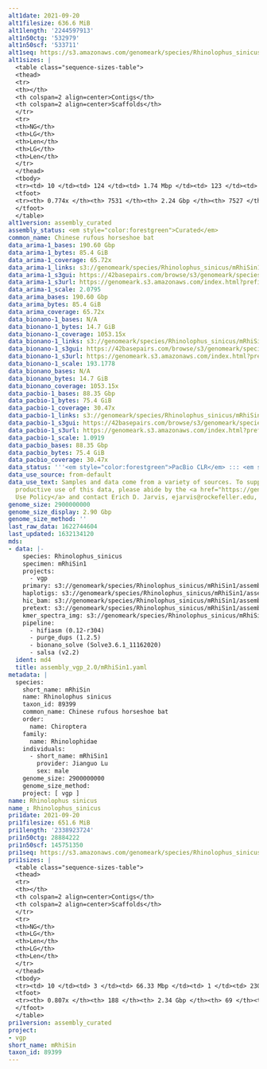 ```yaml
---
alt1date: 2021-09-20
alt1filesize: 636.6 MiB
alt1length: '2244597913'
alt1n50ctg: '532979'
alt1n50scf: '533711'
alt1seq: https://s3.amazonaws.com/genomeark/species/Rhinolophus_sinicus/mRhiSin1/assembly_curated/mRhiSin1.alt.cur.20210920.fasta.gz
alt1sizes: |
  <table class="sequence-sizes-table">
  <thead>
  <tr>
  <th></th>
  <th colspan=2 align=center>Contigs</th>
  <th colspan=2 align=center>Scaffolds</th>
  </tr>
  <tr>
  <th>NG</th>
  <th>LG</th>
  <th>Len</th>
  <th>LG</th>
  <th>Len</th>
  </tr>
  </thead>
  <tbody>
  <tr><td> 10 </td><td> 124 </td><td> 1.74 Mbp </td><td> 123 </td><td> 1.74 Mbp </td></tr><tr><td> 20 </td><td> 321 </td><td> 1.26 Mbp </td><td> 319 </td><td> 1.26 Mbp </td></tr><tr><td> 30 </td><td> 584 </td><td> 0.97 Mbp </td><td> 583 </td><td> 0.97 Mbp </td></tr><tr><td> 40 </td><td> 929 </td><td> 0.73 Mbp </td><td> 927 </td><td> 0.73 Mbp </td></tr><tr style="background-color:#cccccc;"><td> 50 </td><td> 1394 </td><td> 0.53 Mbp </td><td> 1391 </td><td> 0.53 Mbp </td></tr><tr><td> 60 </td><td> 2049 </td><td> 359.97 Kbp </td><td> 2046 </td><td> 360.26 Kbp </td></tr><tr><td> 70 </td><td> 3167 </td><td> 166.28 Kbp </td><td> 3163 </td><td> 166.28 Kbp </td></tr><tr><td> 80 </td><td> 0 </td><td>  </td><td> 0 </td><td>  </td></tr><tr><td> 90 </td><td> 0 </td><td>  </td><td> 0 </td><td>  </td></tr><tr><td> 100 </td><td> 0 </td><td>  </td><td> 0 </td><td>  </td></tr></tbody>
  <tfoot>
  <tr><th> 0.774x </th><th> 7531 </th><th> 2.24 Gbp </th><th> 7527 </th><th> 2.24 Gbp </th></tr>
  </tfoot>
  </table>
alt1version: assembly_curated
assembly_status: <em style="color:forestgreen">Curated</em>
common_name: Chinese rufous horseshoe bat
data_arima-1_bases: 190.60 Gbp
data_arima-1_bytes: 85.4 GiB
data_arima-1_coverage: 65.72x
data_arima-1_links: s3://genomeark/species/Rhinolophus_sinicus/mRhiSin1/genomic_data/arima/<br>
data_arima-1_s3gui: https://42basepairs.com/browse/s3/genomeark/species/Rhinolophus_sinicus/mRhiSin1/genomic_data/arima/
data_arima-1_s3url: https://genomeark.s3.amazonaws.com/index.html?prefix=species/Rhinolophus_sinicus/mRhiSin1/genomic_data/arima/
data_arima-1_scale: 2.0795
data_arima_bases: 190.60 Gbp
data_arima_bytes: 85.4 GiB
data_arima_coverage: 65.72x
data_bionano-1_bases: N/A
data_bionano-1_bytes: 14.7 GiB
data_bionano-1_coverage: 1053.15x
data_bionano-1_links: s3://genomeark/species/Rhinolophus_sinicus/mRhiSin1/genomic_data/bionano/<br>
data_bionano-1_s3gui: https://42basepairs.com/browse/s3/genomeark/species/Rhinolophus_sinicus/mRhiSin1/genomic_data/bionano/
data_bionano-1_s3url: https://genomeark.s3.amazonaws.com/index.html?prefix=species/Rhinolophus_sinicus/mRhiSin1/genomic_data/bionano/
data_bionano-1_scale: 193.1778
data_bionano_bases: N/A
data_bionano_bytes: 14.7 GiB
data_bionano_coverage: 1053.15x
data_pacbio-1_bases: 88.35 Gbp
data_pacbio-1_bytes: 75.4 GiB
data_pacbio-1_coverage: 30.47x
data_pacbio-1_links: s3://genomeark/species/Rhinolophus_sinicus/mRhiSin1/genomic_data/pacbio/<br>
data_pacbio-1_s3gui: https://42basepairs.com/browse/s3/genomeark/species/Rhinolophus_sinicus/mRhiSin1/genomic_data/pacbio/
data_pacbio-1_s3url: https://genomeark.s3.amazonaws.com/index.html?prefix=species/Rhinolophus_sinicus/mRhiSin1/genomic_data/pacbio/
data_pacbio-1_scale: 1.0919
data_pacbio_bases: 88.35 Gbp
data_pacbio_bytes: 75.4 GiB
data_pacbio_coverage: 30.47x
data_status: '''<em style="color:forestgreen">PacBio CLR</em> ::: <em style="color:forestgreen">Arima</em>'''
data_use_source: from-default
data_use_text: Samples and data come from a variety of sources. To support fair and
  productive use of this data, please abide by the <a href="https://genome10k.soe.ucsc.edu/data-use-policies/">Data
  Use Policy</a> and contact Erich D. Jarvis, ejarvis@rockefeller.edu, with any questions.
genome_size: 2900000000
genome_size_display: 2.90 Gbp
genome_size_method: ''
last_raw_data: 1622744604
last_updated: 1632134120
mds:
- data: |-
    species: Rhinolophus_sinicus
    specimen: mRhiSin1
    projects:
      - vgp
    primary: s3://genomeark/species/Rhinolophus_sinicus/mRhiSin1/assembly_vgp_2.0/mRhiSin1.pri.asm.20210801.fasta.gz
    haplotigs: s3://genomeark/species/Rhinolophus_sinicus/mRhiSin1/assembly_vgp_2.0/mRhiSin1.alt.asm.20210801.fasta.gz
    hic_bam: s3://genomeark/species/Rhinolophus_sinicus/mRhiSin1/assembly_vgp_2.0/evaluation/pretext/s2/mRhiSin1_s2.bam
    pretext: s3://genomeark/species/Rhinolophus_sinicus/mRhiSin1/assembly_vgp_2.0/evaluation/pretext/s2/mRhiSin1_s2.pretext
    kmer_spectra_img: s3://genomeark/species/Rhinolophus_sinicus/mRhiSin1/assembly_vgp_2.0/evaluation/merqury/p1q2_hifi/p1q2.hifi.spectra-cn.fl.png
    pipeline:
      - hifiasm (0.12-r304)
      - purge_dups (1.2.5)
      - bionano_solve (Solve3.6.1_11162020)
      - salsa (v2.2)
  ident: md4
  title: assembly_vgp_2.0/mRhiSin1.yaml
metadata: |
  species:
    short_name: mRhiSin
    name: Rhinolophus sinicus
    taxon_id: 89399
    common_name: Chinese rufous horseshoe bat
    order:
      name: Chiroptera
    family:
      name: Rhinolophidae
    individuals:
      - short_name: mRhiSin1
        provider: Jianguo Lu
        sex: male
    genome_size: 2900000000
    genome_size_method:
    project: [ vgp ]
name: Rhinolophus sinicus
name_: Rhinolophus_sinicus
pri1date: 2021-09-20
pri1filesize: 651.6 MiB
pri1length: '2338923724'
pri1n50ctg: 28884222
pri1n50scf: 145751350
pri1seq: https://s3.amazonaws.com/genomeark/species/Rhinolophus_sinicus/mRhiSin1/assembly_curated/mRhiSin1.pri.cur.20210920.fasta.gz
pri1sizes: |
  <table class="sequence-sizes-table">
  <thead>
  <tr>
  <th></th>
  <th colspan=2 align=center>Contigs</th>
  <th colspan=2 align=center>Scaffolds</th>
  </tr>
  <tr>
  <th>NG</th>
  <th>LG</th>
  <th>Len</th>
  <th>LG</th>
  <th>Len</th>
  </tr>
  </thead>
  <tbody>
  <tr><td> 10 </td><td> 3 </td><td> 66.33 Mbp </td><td> 1 </td><td> 230.78 Mbp </td></tr><tr><td> 20 </td><td> 8 </td><td> 55.07 Mbp </td><td> 2 </td><td> 220.06 Mbp </td></tr><tr><td> 30 </td><td> 14 </td><td> 40.91 Mbp </td><td> 3 </td><td> 200.44 Mbp </td></tr><tr><td> 40 </td><td> 21 </td><td> 34.75 Mbp </td><td> 5 </td><td> 185.55 Mbp </td></tr><tr style="background-color:#cccccc;"><td> 50 </td><td> 30 </td><td style="background-color:#88ff88;"> 28.88 Mbp </td><td> 7 </td><td style="background-color:#88ff88;"> 145.75 Mbp </td></tr><tr><td> 60 </td><td> 42 </td><td> 20.65 Mbp </td><td> 9 </td><td> 111.27 Mbp </td></tr><tr><td> 70 </td><td> 60 </td><td> 12.58 Mbp </td><td> 12 </td><td> 79.35 Mbp </td></tr><tr><td> 80 </td><td> 119 </td><td> 1.42 Mbp </td><td> 20 </td><td> 3.07 Mbp </td></tr><tr><td> 90 </td><td> 0 </td><td>  </td><td> 0 </td><td>  </td></tr><tr><td> 100 </td><td> 0 </td><td>  </td><td> 0 </td><td>  </td></tr></tbody>
  <tfoot>
  <tr><th> 0.807x </th><th> 188 </th><th> 2.34 Gbp </th><th> 69 </th><th> 2.34 Gbp </th></tr>
  </tfoot>
  </table>
pri1version: assembly_curated
project:
- vgp
short_name: mRhiSin
taxon_id: 89399
---
```

